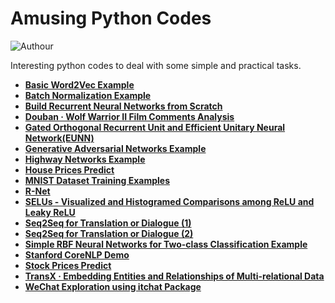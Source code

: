# Amusing Python Codes

![Authour](https://img.shields.io/badge/Author-Zhang%20Hao%20(Isaac%20Changhau)-blue.svg)

Interesting python codes to deal with some simple and practical tasks.

- [**Basic Word2Vec Example**](/basic_word2vec_example)
- [**Batch Normalization Example**](/batch_normalization)
- [**Build Recurrent Neural Networks from Scratch**](/rnn_from_scratch)
- [**Douban · Wolf Warrior II Film Comments Analysis**](/wolf_warriors_ii)
- [**Gated Orthogonal Recurrent Unit and Efficient Unitary Neural Network(EUNN)**](/gated_orthogonal_rnn_unit)
- [**Generative Adversarial Networks Example**](/generative_adversarial_nets)
- [**Highway Networks Example**](/highway_networks)
- [**House Prices Predict**](/house_prices_predict)
- [**MNIST Dataset Training Examples**](/mnist_training_examples)
- [**R-Net**](/rnet)
- [**SELUs - Visualized and Histogramed Comparisons among ReLU and Leaky ReLU**](/selu_activation_visualization)
- [**Seq2Seq for Translation or Dialogue (1)**](/seq2seq_dialogue_1)
- [**Seq2Seq for Translation or Dialogue (2)**](/seq2seq_dialogue_2)
- [**Simple RBF Neural Networks for Two-class Classification Example**](/rbf_networks_classification)
- [**Stanford CoreNLP Demo**](/stanford_corenlp_demo)
- [**Stock Prices Predict**](/stock_prices_predict)
- [**TransX · Embedding Entities and Relationships of Multi-relational Data**](/transx)
- [**WeChat Exploration using itchat Package**](/wechat_exploration)